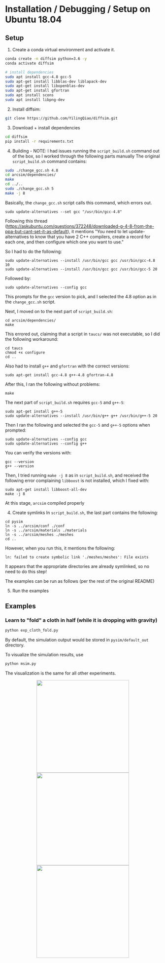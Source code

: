 


# Installation / Debugging / Setup on Ubuntu 18.04

## Setup
1. Create a conda virtual environment and activate it.
```bash
conda create -n diffsim python=3.6 -y
conda activate diffsim

# install dependencies
sudo apt install gcc-4.8 gcc-5
sudo apt-get install libblas-dev liblapack-dev
sudo apt-get install libopenblas-dev
sudo apt-get install gfortran
sudo apt install scons
sudo apt install libpng-dev
```

2. Install diffsim:
```bash
git clone https://github.com/YilingQiao/diffsim.git
```

3. Download + install dependencies
```bash
cd diffsim
pip install -r requirements.txt
```
4. Building - NOTE: I had issues running the `script_build.sh` command out of the box, so I worked through the following parts manually
The original `script_build.sh` command contains:
```bash
sudo ./change_gcc.sh 4.8
cd arcsim/dependencies/
make 
cd ../..
sudo ./change_gcc.sh 5
make -j 8
```

Basically, the `change_gcc.sh` script calls this command, which errors out.
```
sudo update-alternatives --set gcc "/usr/bin/gcc-4.8"
```

Following this thread (https://askubuntu.com/questions/372248/downloaded-g-4-8-from-the-ppa-but-cant-set-it-as-default), it mentions "You need to let update-alternatives to know that you have 2 C++ compilers, create a record for each one, and then configure which one you want to use." 

So I had to do the following:
```
sudo update-alternatives --install /usr/bin/gcc gcc /usr/bin/gcc-4.8 10
sudo update-alternatives --install /usr/bin/gcc gcc /usr/bin/gcc-5 20
```

Followed by:
```
sudo update-alternatives --config gcc
```

This prompts for the `gcc` version to pick, and I selected the 4.8 option as in the `change_gcc.sh` script.

Next, I moved on to the next part of `script_build.sh`:
```
cd arcsim/dependencies/
make
```

This errored out, claiming that a script in `taucs/` was not executable, so I did the following workaround:
```
cd taucs
chmod +x configure
cd ..
```

Also had to install `g++` and `gfortran` with the correct versions:
```
sudo apt-get install gcc-4.8 g++-4.8 gfortran-4.8
```

After this, I ran the following without problems:
```
make
```

The next part of `script_build.sh` requires `gcc-5` and `g++-5`:
```
sudo apt-get install g++-5
sudo update-alternatives --install /usr/bin/g++ g++ /usr/bin/g++-5 20
```

Then I ran the following and selected the `gcc-5` and `g++-5` options when prompted:
```
sudo update-alternatives --config gcc
sudo update-alternatives --config g++
```

You can verify the versions with:
```
gcc --version
g++ --version
```

Then, I tried running `make -j 8` as in `script_build.sh`, and received the following error complaining `libboost` is not installed, which I fixed with:
```
sudo apt-get install libboost-all-dev
make -j 8
```

At this stage, `arcsim` compiled properly

4. Create symlinks
In `script_build.sh`, the last part contains the following:

```
cd pysim
ln -s ../arcsim/conf ./conf
ln -s ../arcsim/materials ./materials
ln -s ../arcsim/meshes ./meshes
cd ..
```

However, when you run this, it mentions the following:
```
ln: failed to create symbolic link './meshes/meshes': File exists
```

It appears that the appropriate directories are already symlinked, so no need to do this step!

The examples can be run as follows (per the rest of the original README)

5. Run the examples
## Examples
### Learn to "fold" a cloth in half (while it is dropping with gravity)
```bash
python exp_cloth_fold.py
```
By default, the simulation output would be stored in `pysim/default_out` directory. 

To visualize the simulation results, use
```bash
python msim.py
```

The visualization is the same for all other experiments.
<div align="center">
<img width="300px" src="https://github.com/priyasundaresan/diffsim/blob/master/pysim/visualize_results/rollout_0.gif"> 
<img width="300px" src="https://github.com/priyasundaresan/diffsim/blob/master/pysim/visualize_results/rollout_5.gif"> 
<img width="300px" src="https://github.com/priyasundaresan/diffsim/blob/master/pysim/visualize_results/rollout_10.gif"> 
</div>

